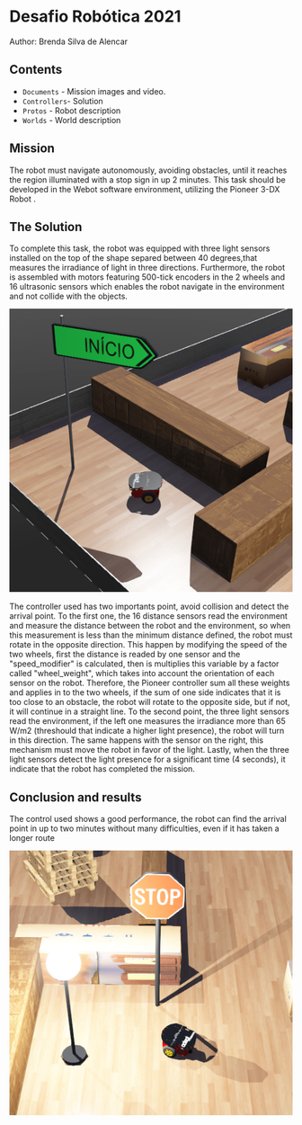 # Desafio Robótica 2021
Author: Brenda Silva de Alencar

## Contents
- `Documents` - Mission images and video.
- `Controllers`- Solution
- `Protos` - Robot description
- `Worlds` - World description

## Mission
  The robot must navigate autonomously, avoiding obstacles, until it reaches the region illuminated with a stop sign in up 2 minutes. This task should be developed in the Webot software environment, utilizing the Pioneer 3-DX Robot . 

## The Solution
  To complete this task, the robot was equipped with three light sensors installed on the top of the shape separed between 40 degrees,that measures the irradiance of light in three directions. Furthermore, the robot is assembled with motors featuring 500-tick encoders in the 2 wheels and 16 ultrasonic sensors which enables the robot navigate in the environment and not collide with the objects.
  
  ![](/Documents/robot_in_world.png)

  The controller used has two importants point, avoid collision and detect the arrival point. To the first one, the 16 distance sensors read the environment and measure the distance between the robot and the environment, so when this measurement is less than the minimum distance defined, the robot  must  rotate in the opposite direction. This happen by modifying the speed of the two wheels, first the distance is readed by one sensor and the "speed_modifier" is calculated, then is multiplies this variable by a factor called "wheel_weight", which takes into account the orientation of each sensor on the robot. Therefore, the Pioneer controller sum all these weights and applies in to the two wheels, if the sum of one side indicates that it is too close to an obstacle, the robot will rotate to the opposite side, but if not, it will continue in a straight line. To the second point, the three light sensors read the environment, if the left one measures the irradiance more than 65 W/m2 (threshould that indicate a higher light presence), the robot will turn in this direction. The same happens with the sensor on the right, this mechanism must move the robot in favor of the light. Lastly, when the three light sensors detect the light presence for a significant time (4 seconds), it indicate that the robot has completed the mission.
  
## Conclusion and results
  The control used shows a good performance, the robot can find the arrival point in up to two minutes without many difficulties, even if it has taken a longer route
  
  ![](/Documents/robot_stop.png)



